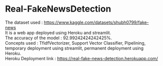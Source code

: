 # Real-FakeNewsDetection

The dataset used  : https://www.kaggle.com/datasets/shubh0799/fake-news \
It is a web app deployed using Heroku and streamlit.\
The accuracy of the model : 92.99242424242425%.\
Concepts used : TfidfVectorizer, Support Vector Classifier, Pipelining, temporary deployment using streamlit, permanent deployment using Heroku.\
Heroku Deployment link : https://real-fake-news-detection.herokuapp.com/
